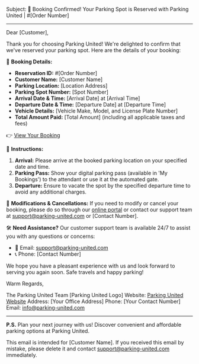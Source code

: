 Subject: 🚗 Booking Confirmed! Your Parking Spot is Reserved with Parking United | #[Order Number]

---

Dear [Customer],

Thank you for choosing Parking United! We're delighted to confirm that we've reserved your parking spot. Here are the details of your booking:

🔖 **Booking Details:**

- **Reservation ID:** #[Order Number]
- **Customer Name:** [Customer Name]
- **Parking Location:** [Location Address]
- **Parking Spot Number:** [Spot Number]
- **Arrival Date & Time:** [Arrival Date] at [Arrival Time]
- **Departure Date & Time:** [Departure Date] at [Departure Time]
- **Vehicle Details:** [Vehicle Make, Model, and License Plate Number]
- **Total Amount Paid:** [Total Amount] (including all applicable taxes and fees)

👉 [View Your Booking](http://parking-united.com/mybookings)

📝 **Instructions:**

1. **Arrival:** Please arrive at the booked parking location on your specified date and time.
2. **Parking Pass:** Show your digital parking pass (available in 'My Bookings') to the attendant or use it at the automated gate.
3. **Departure:** Ensure to vacate the spot by the specified departure time to avoid any additional charges.

🔁 **Modifications & Cancellations:**
If you need to modify or cancel your booking, please do so through our [online portal](http://parking-united.com/mybookings) or contact our support team at support@parking-united.com or [Contact Number].

🛠 **Need Assistance?**
Our customer support team is available 24/7 to assist you with any questions or concerns:

- 📧 Email: support@parking-united.com
- 📞 Phone: [Contact Number]

We hope you have a pleasant experience with us and look forward to serving you again soon. Safe travels and happy parking!

Warm Regards,

The Parking United Team
[Parking United Logo]
Website: [Parking United Website](http://parking-united.com)
Address: [Your Office Address]
Phone: [Your Contact Number]
Email: info@parking-united.com

---

**P.S.** Plan your next journey with us! Discover convenient and affordable parking options at Parking United.

This email is intended for [Customer Name]. If you received this email by mistake, please delete it and contact support@parking-united.com immediately.
